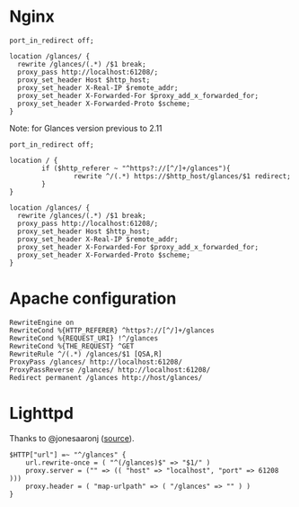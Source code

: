 # Nginx

    port_in_redirect off;
        
    location /glances/ {
      rewrite /glances/(.*) /$1 break;
      proxy_pass http://localhost:61208/;
      proxy_set_header Host $http_host;
      proxy_set_header X-Real-IP $remote_addr;
      proxy_set_header X-Forwarded-For $proxy_add_x_forwarded_for;
      proxy_set_header X-Forwarded-Proto $scheme;
    }

Note: for Glances version previous to 2.11

    port_in_redirect off;
    
    location / {
            if ($http_referer ~ "^https?://[^/]+/glances"){
                    rewrite ^/(.*) https://$http_host/glances/$1 redirect;
            }    
    }
    
    location /glances/ {
      rewrite /glances/(.*) /$1 break;
      proxy_pass http://localhost:61208/;
      proxy_set_header Host $http_host;
      proxy_set_header X-Real-IP $remote_addr;
      proxy_set_header X-Forwarded-For $proxy_add_x_forwarded_for;
      proxy_set_header X-Forwarded-Proto $scheme;
    }

# Apache configuration

    RewriteEngine on
    RewriteCond %{HTTP_REFERER} ^https?://[^/]+/glances
    RewriteCond %{REQUEST_URI} !^/glances
    RewriteCond %{THE_REQUEST} ^GET
    RewriteRule ^/(.*) /glances/$1 [QSA,R]
    ProxyPass /glances/ http://localhost:61208/
    ProxyPassReverse /glances/ http://localhost:61208/
    Redirect permanent /glances http://host/glances/

# Lighttpd

Thanks to @jonesaaronj ([source](https://github.com/nicolargo/glances/issues/1643)).

    $HTTP["url"] =~ "^/glances" {
        url.rewrite-once = ( "^(/glances)$" => "$1/" )
        proxy.server = ("" => (( "host" => "localhost", "port" => 61208 )))
        proxy.header = ( "map-urlpath" => ( "/glances" => "" ) )
    }


